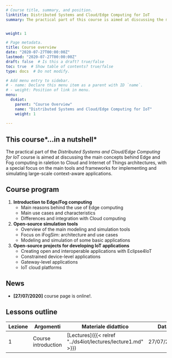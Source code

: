```yaml
---
# Course title, summary, and position.
linktitle: Distributed Systems and Cloud/Edge Computing for IoT
summary: The practical part of this course is aimed at discussing the main concepts behind Edge and Fog computing in relation to Cloud and Internet of Things architectures, with a special focus on the main tools and frameworks for implementing and simulating large-scale context-aware applications.


weight: 1

# Page metadata.
title: Course overview
date: "2020-07-27T00:00:00Z"
lastmod: "2020-07-27T00:00:00Z"
draft: false  # Is this a draft? true/false
toc: true  # Show table of contents? true/false
type: docs  # Do not modify.

# Add menu entry to sidebar.
# - name: Declare this menu item as a parent with ID `name`.
# - weight: Position of link in menu.
menu: 
  ds4iot:
    parent: "Course Overview"
    name: "Distributed Systems and Cloud/Edge Computing for IoT"
    weight: 1
  
---
```


## This course*...in a nutshell*

The practical part of the *Distributed Systems and Cloud/Edge Computing for IoT* course is aimed at discussing the main concepts behind Edge and Fog computing in raletion to Cloud and Internet of Things architectures, with a special focus on the main tools and frameworks for implementing and simulating large-scale context-aware applications.


## Course program

1.	**Introduction to Edge/Fog computing**
	-	Main reasons behind the use of Edge computing
	-	Main use cases and characteristics
	-	Differences and integration with Cloud computing
2.	**Open-source simulation tools**
	-	Overview of the main modeling and simulation tools
	-	Focus on iFogSim: architecture and use cases
	-	Modeling and simulation of some basic applications
3.	**Open-source projects for developing IoT applications**
	-	Creating open and interoperable applications with Eclipse4IoT
	-	Constrained device-level applications
	-	Gateway-level applications
	-	IoT cloud platforms


## News
- **[27/07/2020]** course page is online!.



## Lessons outline


| Lezione | Argomenti                                            | Materiale didattico | Data       |
| ------- | ---------------------------------------------------- | ------------------- | ---------- |
| 1       | Course introduction |[Lectures]({{< relref "../ds4iot/lectures/lecture1.md" >}}) |27/07/2020 |

